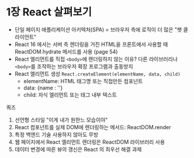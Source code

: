 # 1장 React 살펴보기

- 단일 페이지 애플리케이션 아키텍처(SPA) = 브라우저 측에 로직이 더 많은 "팻 클라이언트"
- React 16 에서는 서버 측 렌더링을 거진 HTML을 프론트에서 사용할 때 ReactDOM.hydrate 메서드를 사용 (page 54)
- React 엘리먼트를 직접 ```<body>```에 렌더링하지 않는 이유? 다른 라이브러리나 ```<body>```를 조작하는 브라우저 확장 프로그램과 출동방지
- React 엘리먼트 생성  ``` React.createElement(elementName, data, child) ```
  - elementName: HTML 태그명 또는 직접만든 컴포넌트
  - data: {name : ''}
  - child: 자식 엘리먼트 또는 태그 내부 텍스트

쿼즈
1. 선언형 스타일 "이게 내가 원한느 모습이야"
2. React 컴포넌트를 실제 DOM에 렌더링하는 메서드: ReactDOM.render
3. 특정 백엔드 기술 사용하지 않아도 무방
4. 웹 페이지에서 React 엘리먼트 렌더링은 ReactDOM 라이브러리 사용
5. 데이터 변경에 따른 뷰의 갱신은 React 의 최우선 해결 과제


  


 